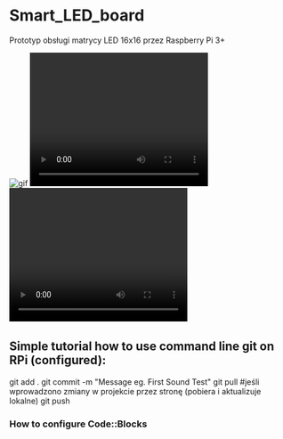 # Smart_LED_board
Prototyp obsługi matrycy LED 16x16 przez Raspberry Pi 3+

<img src="./obj/test.gif" href="" alt="gif">

<video width="320" height="240" controls>
  <source src="./obj/soundV.mp4" type="video/mp4">
Your browser does not support the video tag.
</video>

<video width="320" height="240" controls>
  <source src="./obj/soundV.mp4" type="video/mp4">
Your browser does not support the video tag.
</video>

<h2>Simple tutorial how to use command line git on RPi (configured):</h2>
  git add .
  git commit -m "Message eg. First Sound Test"
  git pull #jeśli wprowadzono zmiany w projekcie przez stronę (pobiera i aktualizuje lokalne)
  git push 

<h3> How to configure Code::Blocks</h3>
<img src="./obj/conf_codeblocks.png" href="" alt="CodeBlocs Configuration>
